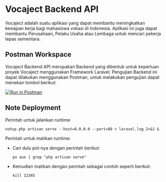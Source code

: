 # Vocaject Backend API

Vocaject adalah suatu aplikasi yang dapat membantu meningkatkan kesiapan kerja bagi mahasiswa vokasi di Indonesia. Aplikasi ini juga dapat membantu Perusahaan, Pelaku Usaha atau Lembaga untuk mencari pekerja lepas sementara.

## Postman Workspace

Vocaject Backend API merupakan Backend yang dibentuk untuk keperluan proyek Vocaject menggunakan Framework Laravel. Pengujian Backend ini dapat dilakukan menggunakan Postman, untuk melakukan pengujian dapat menekan tombol berikut:

[![Run in Postman](https://run.pstmn.io/button.svg)](https://app.getpostman.com/run-collection/9722425-b5e5609e-95a9-472b-899c-eac3f2b6f372?action=collection%2Ffork&collection-url=entityId%3D9722425-b5e5609e-95a9-472b-899c-eac3f2b6f372%26entityType%3Dcollection%26workspaceId%3D967752d3-bd7b-4af3-8bec-cddf45d5aaea)

## Note Deployment

Perintah untuk jalankan runtime
```
nohup php artisan serve --host=0.0.0.0 --port=80 > laravel.log 2>&1 &
```

Perintah untuk matikan runtime:
- Cari dulu pid-nya dengan perintah berikut:
  ```
  ps aux | grep "php artisan serve"
  ```
- Kemudian matikan dengan perintah sebagai contoh seperti berikut:
  ```
  kill 12345
  ```